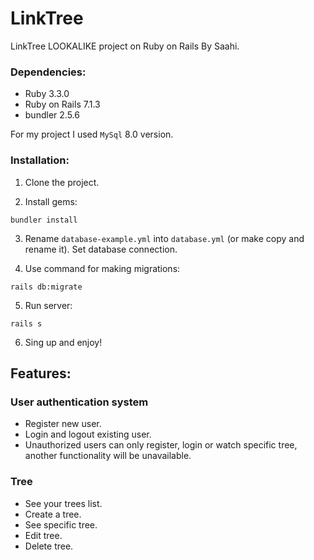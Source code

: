 # LinkTree
LinkTree LOOKALIKE project on Ruby on Rails By Saahi.


### Dependencies:

* Ruby 3.3.0
* Ruby on Rails 7.1.3
* bundler 2.5.6

For my project I used `MySql` 8.0 version.

### Installation:

1. Clone the project.

2. Install gems:
```commandline
bundler install
```
3. Rename `database-example.yml` into `database.yml` (or make copy and rename it). Set database connection.

4. Use command for making migrations:
```commandline
rails db:migrate
```
5. Run server:
```commandline
rails s
```
6. Sing up and enjoy!

## Features:

### User authentication system
* Register new user.
* Login and logout existing user.
* Unauthorized users can only register, login or watch specific tree, another  functionality will be unavailable.


### Tree
* See your trees list.
* Create a tree.
* See specific tree.
* Edit tree.
* Delete tree.
